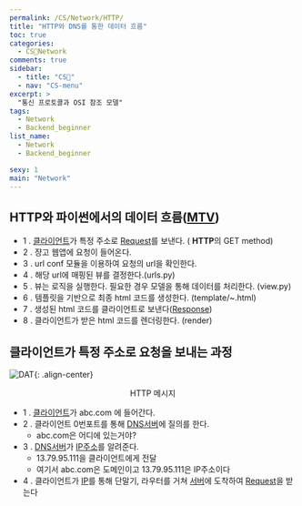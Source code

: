 ```yaml
---
permalink: /CS/Network/HTTP/
title: "HTTP와 DNS를 통한 데이터 흐름"
toc: true
categories:
  - CS🐰Network
comments: true
sidebar:
  - title: "CS🐰"
  - nav: "CS-menu"
excerpt: >
  "통신 프로토콜과 OSI 참조 모델"
tags:
  - Network
  - Backend_beginner
list_name:
  - Network
  - Backend_beginner

sexy: 1
main: "Network"
---
```




## HTTP와 파이썬에서의 데이터 흐름([MTV](https://chanyoung-dev.github.io/Web/Backend/Backend_beginner/MTV/))
- 1 . [클라이언트](https://chanyoung-dev.github.io/CS/Network/HTTP/#클라이언트란)가 특정 주소로 [Request](#클라이언트가-특정-주소로-요청을-보내는-과정)를 보낸다. ( **HTTP**의 GET method)
- 2 . 쟝고 웹앱에 요청이 들어온다.
- 3 . url conf 모듈을 이용하여 요청의 url을 확인한다. 
- 4 . 해당 url에 매핑된 뷰를 결정한다.(urls.py) 
- 5 . 뷰는 로직을 실행한다. 필요한 경우 모델을 통해 데이터를 처리한다. (view.py)
- 6 . 템플릿을 기반으로 최종 html 코드를 생성한다. (template/~.html)
- 7 . 생성된 html 코드를 클라이언트로 보낸다([Response](https://chanyoung-dev.github.io/CS/Network/HTTP/#Response))
- 8 . 클라이언트가 받은 html 코드를 렌더링한다. (render)



## 클라이언트가 특정 주소로 요청을 보내는 과정
![DAT]({{site.baseurl}}/assets/images/CS/HTTPDNS.jpg){: .align-center}
<figcaption align="center">HTTP 메시지</figcaption>

- 1 . [클라이언트](https://chanyoung-dev.github.io/CS/Network/HTTP/#클라이언트란)가 abc.com 에 들어간다.
- 2 . 클라이언트 0번포트를 통해 [DNS서버](https://chanyoung-dev.github.io/CS/Network/TCPIP/#DNS서버)에 질의를 한다.
  - abc.com은 어디에 있는거야?
- 3 . [DNS서버](https://chanyoung-dev.github.io/CS/Network/TCPIP/#2-비연결형--udp)가 [IP주소](https://chanyoung-dev.github.io/CS/Network/IP/)를 알려준다.
  - 13.79.95.111을 클라이언트에게 전달
  - 여기서 abc.com은 도메인이고 13.79.95.111은 IP주소이다
- 4 . 클라이언트가 [IP](https://chanyoung-dev.github.io/CS/Network/IP/)를 통해 단말기, 라우터를 거쳐 [서버](https://chanyoung-dev.github.io/CS/Network/HTTP/#서버란)에 도착하여 [Request](https://chanyoung-dev.github.io/CS/Network/HTTP/#Request)을 받는다